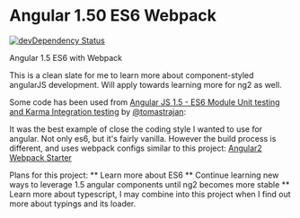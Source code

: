 # Angular 1.50 ES6 Webpack
[![devDependency Status](https://david-dm.org/stepquick/angular1.50-es6-webpack/dev-status.svg?branch=master)](https://david-dm.org/stepquick/angular15-es6-webpack#info=devDependencies)

Angular 1.5 ES6 with Webpack

This is a clean slate for me to learn more about component-styled angularJS development. Will apply towards learning more for ng2 as well.

Some code has been used from [Angular JS 1.5 - ES6 Module Unit testing and Karma Integration testing](https://github.com/tomastrajan/angular-js-es6-testing-example) by [@tomastrajan](https://twitter.com/tomastrajan):

It was the best example of close the coding style I wanted to use for angular. Not only es6, but it's fairly vanilla. However the build process is different, and uses webpack configs similar to this project: [Angular2 Webpack Starter](https://github.com/AngularClass/angular2-webpack-starter)

Plans for this project:
** Learn more about ES6
** Continue learning new ways to leverage 1.5 angular components until ng2 becomes more stable
** Learn more about typescript, I may combine into this project when I find out more about typings and its loader.
